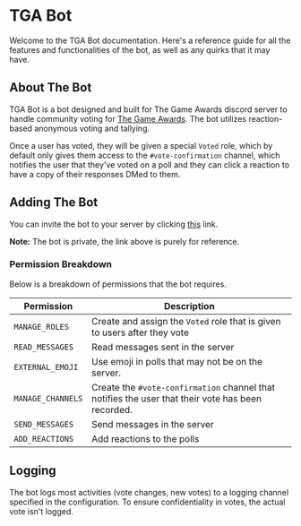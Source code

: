 # TGA Bot

Welcome to the TGA Bot documentation. Here's a reference guide for all the features and functionalities of the bot, as well as any quirks that it may have.

## About The Bot

TGA Bot is a bot designed and built for The Game Awards discord server to handle community voting for [The Game Awards](https://thegameawards.com). The bot utilizes reaction-based anonymous voting and tallying.

Once a user has voted, they will be given a special `Voted` role, which by default only gives them access to the `#vote-confirmation` channel, which notifies the user that they've voted on a poll and they can click a reaction to have a copy of their responses DMed to them.

## Adding The Bot

You can invite the bot to your server by clicking [this](https://discordapp.com/api/oauth2/authorize?client_id=488844479868960791&permissions=268766288&scope=bot) link.

**Note:** The bot is private, the link above is purely for reference.

### Permission Breakdown

Below is a breakdown of permissions that the bot requires.

| Permission | Description |
| ---------- | ----------- |
| `MANAGE_ROLES` | Create and assign the `Voted` role that is given to users after they vote |
| `READ_MESSAGES` | Read messages sent in the server |
| `EXTERNAL_EMOJI` | Use emoji in polls that may not be on the server. |
| `MANAGE_CHANNELS` | Create the `#vote-confirmation` channel that notifies the user that their vote has been recorded. |
| `SEND_MESSAGES` | Send messages in the server |
| `ADD_REACTIONS` | Add reactions to the polls |

## Logging

The bot logs most activities (vote changes, new votes) to a logging channel specified in the configuration. To ensure confidentiality in votes, the actual vote isn't logged.